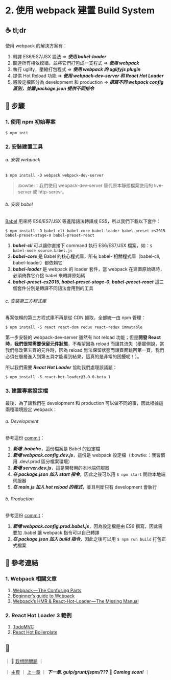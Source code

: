 # 2. 使用 webpack 建置 Build System


## :coffee: tl;dr

使用 webpack 的解決方案有：

1. 轉譯 ES6/ES7/JSX 語法 => ***使用 babel-loader***
2. 關連所有相依模組，並將它們打包成一支程式 => ***使用 webpack***
3. 執行 uglify，壓縮打包程式 => ***使用 webpack 的 uglifyjs plugin***
4. 提供 Hot Reload 功能 => ***使用 webpack-dev-server 和 React Hot Loader***
5. 將設定檔區分為 development 和 production => ***撰寫不同 webpack config 區別，並讓 package.json 提供不同指令***


## :spaghetti: 步驟

### 1. 使用 npm 初始專案

```
$ npm init
```

### 2. 安裝建置工具

###### a. 安裝 webpack

```
$ npm install -D webpack webpack-dev-server
```

> :bowtie:：我們使用 webpack-dev-server 替代原本靜態檔案使用的 live-server 或 http-serevr。

###### b. 安裝 babel

[Babel](http://babeljs.io/) 用來將 ES6/ES7/JSX 等進階語法轉譯成 ES5，所以我們下載以下套件：

```
$ npm install -D babel-cli babel-core babel-loader babel-preset-es2015 babel-preset-stage-0 babel-preset-react
```

1. ***babel-cli*** 可以讓你直接下 command 執行 ES6/ES7/JSX 檔案，如：`$ babel-node source.babel.js`
2. ***babel-core*** 是 Babel 的核心程式庫，所有 babel- 相關程式庫（babel-cli, babel-loader）都依賴它
3. ***babel-loader*** 是 webpack 的 loader 套件，當 webpack 在建置原始碼時，必須倚靠它介接 babel 來轉譯原始碼
4. ***babel-preset-es2015***, ***babel-preset-stage-0***, ***babel-preset-react*** 這三個套件分別是轉譯不同語法會用到的工具

###### c. 安裝第三方程式庫

專案依賴的第三方程式庫不再是從 CDN 抓取，全部統一由 npm 管理：

```
$ npm install -S react react-dom redux react-redux immutable
```

第一步安裝的 webpack-dev-server 雖然有 hot reload 功能；但是**開發 React 時，我們很常需要保留元件狀態**，不希望因為 reload 而讓其流失（舉實例說，當我們修改第五頁的元件時，因為 reload 無法保留狀態而讓頁面跳回第一頁，我們必須在層層進入到第五頁才能看到結果，這真的是非常的困擾呢！）。

所以我們需要 ***React Hot Loader*** 協助我們處理該議題：

```
$ npm install -S react-hot-loader@3.0.0-beta.1
```

### 3. 建置專案設定檔

最後，為了讓我們在 development 和 production 可以做不同的事，因此根據這兩種環境設定 webpack：

###### a. Development

參考這份 [commit](https://github.com/shiningjason1989/react-build-systems-tutorial/commit/0d77246521291c0c3adb702df18daf875564fc2b)：

1. ***新增 .babelrc***，這份檔案是 Babel 的設定檔
2. ***新增 webpack.config.dev.js***，這份是 webpack 設定檔（:bowtie:：我習慣用 .dev/.prod 區分檔案環境）
3. ***新增 server.dev.js***，這是開發用的本地端伺服器
4. ***在 package.json 加入 start 指令***，因此之後可以用 `$ npm start` 開啟本地端伺服器
5. ***在 main.js 加入 hot reload 的程式***，並且判斷只有 development 會執行

###### b. Production

參考這份 [commit](https://github.com/shiningjason1989/react-build-systems-tutorial/commit/72e5f4edb79c7c8a9c843979821a0351dae6cee4)：

1. ***新增 webpack.config.prod.babel.js***，因為設定檔是由 ES6 撰寫，因此需要加 .babel 讓 webpack 指令可以自己轉譯
2. ***在 package.json 加入 build 指令***，因此之後可以用 `$ npm run build` 打包正式檔案


## :wine_glass: 參考連結

### 1. Webpack 相關文章

1. [Webpack — The Confusing Parts](https://medium.com/p/58712f8fcad9)
2. [Beginner’s guide to Webpack](https://medium.com/p/b1f1a3638460)
3. [Webpack’s HMR & React-Hot-Loader — The Missing Manual](https://medium.com/p/232336dc0d96)

### 2. React Hot Loader 3 範例

1. [TodoMVC](https://github.com/gaearon/redux-devtools/tree/master/examples/todomvc)
2. [React Hot Boilerplate](https://github.com/gaearon/react-hot-boilerplate/tree/next)


## :rocket:

｜ :raising_hand: [我想問問題](https://github.com/shiningjason1989/react-build-systems-tutorial/issues/new) ｜

｜ [主頁](../../../) ｜ [上一章](../1_default) ｜ ***下一章. gulp/grunt/jspm/???*** :see_no_evil: ***Coming soon!*** ｜
